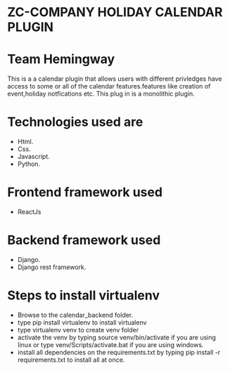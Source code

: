 # ZC-COMPANY HOLIDAY CALENDAR PLUGIN
# Team Hemingway
This is a a calendar plugin that allows users with different privledges have access to some or all of the calendar features.features like creation of event,holiday notfications etc.
This plug in is a monolithic plugin.

# Technologies used are
* Html.
* Css.
* Javascript.
* Python.
# Frontend framework used
* ReactJs
# Backend framework used
* Django.
* Django rest framework.
# Steps to install virtualenv
* Browse to the calendar_backend folder.
* type pip install virtualenv to install virtualenv
* type virtualenv venv to create venv folder
* activate the venv by typing source venv/bin/activate if you are using linux or type venv/Scripts/activate.bat if you are using windows.
* install all dependencies on the requirements.txt by typing pip install -r requirements.txt to install all at once.
